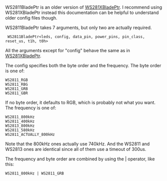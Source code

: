 WS2811BladePtr is an older version of [WS281XBladePtr](ws281xbladeptr.md). I recommend using WS281XBladePtr instead this documentation can be helpful to understand older config files though.

WS2811BladePtr takes 7 arguments, but only two are actually required.

     WS2811BladePtr<leds, config, data_pin, power_pins, pin_class, reset_us, t1h, t0h>

All the arguments except for "config" behave the same as in [WS281XBladePtr](ws281xbladeptr.md).

The config specifies both the byte order and the frequency. The byte order is one of:

    WS2811_RGB
    WS2811_RBG
    WS2811_GRB
    WS2811_GBR

If no byte order, it defaults to RGB, which is probably not what you want.
The frequency is one of:

    WS2811_800kHz
    WS2811_400kHz
    WS2813_800kHz
    WS2811_580kHz
    WS2811_ACTUALLY_800kHz

Note that the 800kHz ones actually use 740kHz. And the WS2811 and WS2813 ones are identical since all of them use a timeout of 300us.

The frequency and byte order are combined by using the | operator, like this:

    WS2811_800kHz | WS2811_GRB
